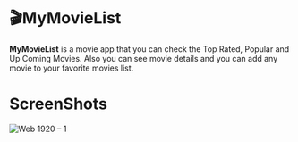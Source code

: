 # 🎬MyMovieList
**MyMovieList** is a movie app that you can check the Top Rated, Popular and Up Coming Movies. Also you can see movie details and you can add any movie to your favorite movies list.


# ScreenShots
![Web 1920 – 1](https://user-images.githubusercontent.com/64834857/140824692-1aaf3451-13c8-4916-86b2-8ad656008c2d.png)
